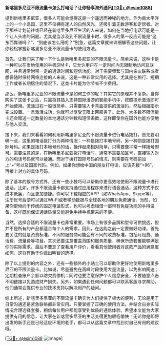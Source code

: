 **新喀里多尼亚不限流量卡怎么打电话？让你畅享海外通讯[[TG💪+ @esim1088](https://t.me/s/esim1088)]**

提到新喀里多尼亚，很多人可能会觉得这是一个遥远而神秘的地方。作为南太平洋上的一个小岛国，这里不仅拥有迷人的自然风光，还吸引着无数游客和定居者。对于那些计划前往或已经在新喀里多尼亚生活的人来说，如何在当地打电话可能是一个让人头疼的问题。尤其是当涉及到不限流量卡时，很多人的第一反应可能是“这东西靠谱吗？”、“到底该怎么用呢？”别急，这篇文章就来详细解答这些问题，让你轻松掌握新喀里多尼亚不限流量卡的使用方法。

首先，让我们来了解一下什么是新喀里多尼亚的不限流量卡。简单来说，这种卡是一种可以在当地使用的手机SIM卡，它允许用户在一定时间内无限制地访问互联网，并且通常附带一定的通话时间和短信功能。对于需要频繁与国内亲友联系或者想要随时保持网络连接的人来说，这是一种非常实用的选择。尤其是在旅行、短期工作或者长期居住的情况下，这类卡片能为你节省不少费用。

那么，新喀里多尼亚的不限流量卡是如何工作的呢？其实它的原理并不复杂。当你购买了这张卡之后，只需将其插入支持国际漫游的智能手机中，按照提示激活即可开始使用。激活过程一般很简单，只需要输入卡背面提供的激活码，然后根据指示完成设置。一旦激活成功，你就可以享受无限上网服务了。此外，大多数不限流量卡还会赠送一定数量的本地通话分钟数和短信条数，这样即使你在国外也能方便地与他人交流。

接下来，我们来看看如何利用新喀里多尼亚的不限流量卡进行电话拨打。首先要明确一点，这里的电话拨打分为两种情况：一种是拨打本地号码，另一种则是拨打国际号码。如果是拨打本地号码的话，操作起来相对简单，只需要像平常一样拨号即可。需要注意的是，在新喀里多尼亚拨打电话时，通常不需要加区号，直接输入对方的电话号码就可以接通。而对于拨打国际号码的情况，则需要在号码前加上“+”号以及国家代码。例如，如果你想给中国的朋友打电话，应该先拨“+86”，再接上对方的具体号码。

除了基本的拨号方式外，还有一些小技巧可以帮助你更高效地使用不限流量卡进行通话。比如，许多不限流量卡都支持通过应用程序来进行语音通话，这种方式不仅成本低廉，而且更加便捷。你可以下载相应的APP（如WhatsApp、Skype等），注册账号后便可以通过Wi-Fi或者移动数据与全球各地的朋友免费通话。当然，如果你更倾向于传统的固定电话形式，也可以考虑租借一部带有免提功能的手持设备，这样既能保证通话质量又能避免手持手机带来的不便。

当然，选择合适的不限流量卡也非常重要。市场上有很多品牌和型号可供挑选，但并不是所有的产品都适合每个人的需求。因此，在选购之前一定要做好功课。首先要关注的就是资费标准，不同的服务商可能会有不同的收费标准，包括月租费、通话费、流量费等项目。其次还要注意覆盖范围和服务质量，确保所选套餐能够满足你的实际需求。最后不要忘了查看用户评价，看看其他使用者对这款产品的满意度如何，这将有助于你做出明智的选择。

除了以上提到的内容之外，还有一些额外的小贴士可以帮助你更好地使用新喀里多尼亚的不限流量卡。比如说，尽量避免在高峰时段使用大量流量，以免影响网速；定期检查账户余额以防欠费停机；同时也要注意保护个人信息安全，不要随意点击不明链接以免造成财产损失。另外，如果遇到任何问题都可以联系客服寻求帮助，他们通常会提供专业的技术支持以解决用户的疑问。

综上所述，新喀里多尼亚的不限流量卡确实为人们提供了极大的便利，无论是用于日常沟通还是紧急联络都非常实用。只要掌握了正确的使用方法，并结合自身实际情况合理选择套餐，相信每位用户都能享受到优质的通信体验。希望本文能为大家提供有用的信息，让大家在新喀里多尼亚的生活变得更加顺畅愉快！无论你是即将出发的新手还是已经适应环境的老手，都可以从这篇文章中找到对自己有用的建议哦。

[[TG💪+ @esim1088](https://t.me/s/esim1088) ![Image](https://i.postimg.cc/4NQfJmqS/Snipaste-2025-05-13-00-14-12.png)]